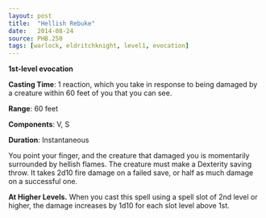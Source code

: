```yaml
---
layout: post
title:  "Hellish Rebuke"
date:   2014-08-24
source: PHB.250
tags: [warlock, eldritchknight, level1, evocation]
---
```


**1st-level evocation**

**Casting Time**: 1 reaction, which you take in response to being damaged by a creature within 60 feet of you that you can see.

**Range**: 60 feet

**Components**: V, S

**Duration**: Instantaneous

You point your finger, and the creature that damaged you is momentarily surrounded by hellish flames. The creature must make a Dexterity saving throw. It takes 2d10 fire damage on a failed save, or half as much damage on a successful one.

**At Higher Levels.** When you cast this spell using a spell slot of 2nd level or higher, the damage increases by 1d10 for each slot level above 1st.